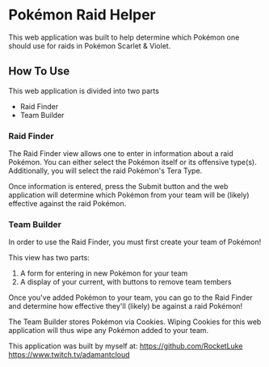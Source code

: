 <h1>Pokémon Raid Helper</h1>

This web application was built to help determine which Pokémon one should use for raids in Pokémon Scarlet & Violet.

<h2>How To Use</h2>

This web application is divided into two parts
- Raid Finder
- Team Builder

<h3>Raid Finder</h3>
The Raid Finder view allows one to enter in information about a raid Pokémon. You can either select the Pokémon itself or its offensive type(s). Additionally, you will select the raid Pokémon's Tera Type.

Once information is entered, press the Submit button and the web application will determine which Pokémon from your team will be (likely) effective against the raid Pokémon.

<h3>Team Builder</h3>
In order to use the Raid Finder, you must first create your team of Pokémon!

This view has two parts:
1. A form for entering in new Pokémon for your team
2. A display of your current, with buttons to remove team tembers

Once you've added Pokémon to your team, you can go to the Raid Finder and determine how effective they'll (likely) be against a raid Pokémon!

The Team Builder stores Pokémon via Cookies. Wiping Cookies for this web application will thus wipe any Pokémon added to your team. 

This application was built by myself at:
https://github.com/RocketLuke
https://www.twitch.tv/adamantcloud